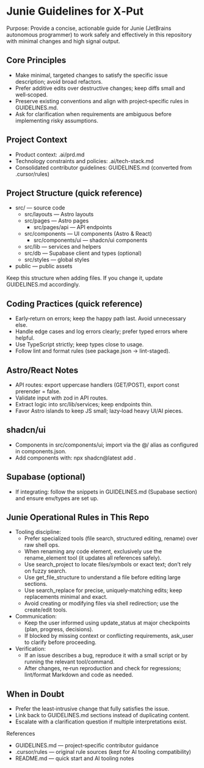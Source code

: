# Junie Guidelines for X‑Put

Purpose: Provide a concise, actionable guide for Junie (JetBrains autonomous programmer) to work safely and effectively in this repository with minimal changes and high signal output.

## Core Principles
- Make minimal, targeted changes to satisfy the specific issue description; avoid broad refactors.
- Prefer additive edits over destructive changes; keep diffs small and well‑scoped.
- Preserve existing conventions and align with project‑specific rules in GUIDELINES.md.
- Ask for clarification when requirements are ambiguous before implementing risky assumptions.

## Project Context
- Product context: .ai/prd.md
- Technology constraints and policies: .ai/tech-stack.md
- Consolidated contributor guidelines: GUIDELINES.md (converted from .cursor/rules)

## Project Structure (quick reference)
- src/ — source code
  - src/layouts — Astro layouts
  - src/pages — Astro pages
    - src/pages/api — API endpoints
  - src/components — UI components (Astro & React)
    - src/components/ui — shadcn/ui components
  - src/lib — services and helpers
  - src/db — Supabase client and types (optional)
  - src/styles — global styles
- public — public assets

Keep this structure when adding files. If you change it, update GUIDELINES.md accordingly.

## Coding Practices (quick reference)
- Early‑return on errors; keep the happy path last. Avoid unnecessary else.
- Handle edge cases and log errors clearly; prefer typed errors where helpful.
- Use TypeScript strictly; keep types close to usage.
- Follow lint and format rules (see package.json → lint-staged).

## Astro/React Notes
- API routes: export uppercase handlers (GET/POST), export const prerender = false.
- Validate input with zod in API routes.
- Extract logic into src/lib/services; keep endpoints thin.
- Favor Astro islands to keep JS small; lazy‑load heavy UI/AI pieces.

## shadcn/ui
- Components in src/components/ui; import via the @/ alias as configured in components.json.
- Add components with: npx shadcn@latest add <component-name>.

## Supabase (optional)
- If integrating: follow the snippets in GUIDELINES.md (Supabase section) and ensure env/types are set up.

## Junie Operational Rules in This Repo
- Tooling discipline:
  - Prefer specialized tools (file search, structured editing, rename) over raw shell ops.
  - When renaming any code element, exclusively use the rename_element tool (it updates all references safely).
  - Use search_project to locate files/symbols or exact text; don’t rely on fuzzy search.
  - Use get_file_structure to understand a file before editing large sections.
  - Use search_replace for precise, uniquely‑matching edits; keep replacements minimal and exact.
  - Avoid creating or modifying files via shell redirection; use the create/edit tools.
- Communication:
  - Keep the user informed using update_status at major checkpoints (plan, progress, decisions).
  - If blocked by missing context or conflicting requirements, ask_user to clarify before proceeding.
- Verification:
  - If an issue describes a bug, reproduce it with a small script or by running the relevant tool/command.
  - After changes, re‑run reproduction and check for regressions; lint/format Markdown and code as needed.

## When in Doubt
- Prefer the least‑intrusive change that fully satisfies the issue.
- Link back to GUIDELINES.md sections instead of duplicating content.
- Escalate with a clarification question if multiple interpretations exist.

References
- GUIDELINES.md — project‑specific contributor guidance
- .cursor/rules — original rule sources (kept for AI tooling compatibility)
- README.md — quick start and AI tooling notes
